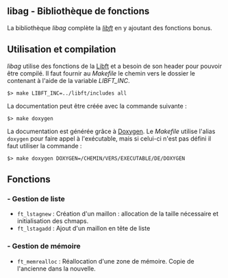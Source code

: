 libag - Bibliothèque de fonctions
---------------------------------

La bibliothèque _libag_ complète la _[libft][]_ en y ajoutant des fonctions bonus.

## Utilisation et compilation

_libag_ utilise des fonctions de la [Libft][] et a besoin de son header pour pouvoir être compilé. Il faut fournir au _Makefile_ le chemin vers le dossier le contenant à l'aide de la variable *LIBFT_INC*.

	$> make LIBFT_INC=../libft/includes all

La documentation peut être créée avec la commande suivante :

	$> make doxygen

La documentation est générée grâce à [Doxygen][]. Le _Makefile_ utilise l'alias `doxygen` pour faire appel à l'exécutable, mais si celui-ci n'est pas défini il faut utiliser la commande :

	$> make doxygen DOXYGEN=/CHEMIN/VERS/EXECUTABLE/DE/DOXYGEN

## Fonctions

### - Gestion de liste

- `ft_lstagnew` : Création d'un maillon : allocation de la taille nécessaire et initialisation des chmaps.
- `ft_lstagadd` : Ajout d'un maillon en tête de liste

### - Gestion de mémoire

- `ft_memrealloc` : Réallocation d'une zone de mémoire. Copie de l'ancienne dans la nouvelle.


[Libft]: https://github.com/aguerin42/libft.git
[Doxygen]: https://github.com/doxygen/doxygen
